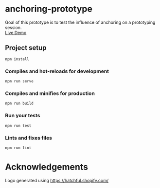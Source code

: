 # anchoring-prototype
Goal of this prototype is to test the influence of anchoring on a prototyping session.  
[Live Demo](https://driesmeerman.github.io/anchoring-prototype)

## Project setup
```
npm install
```

### Compiles and hot-reloads for development
```
npm run serve
```

### Compiles and minifies for production
```
npm run build
```

### Run your tests
```
npm run test
```

### Lints and fixes files
```
npm run lint
```
# Acknowledgements
Logo generated using https://hatchful.shopify.com/

